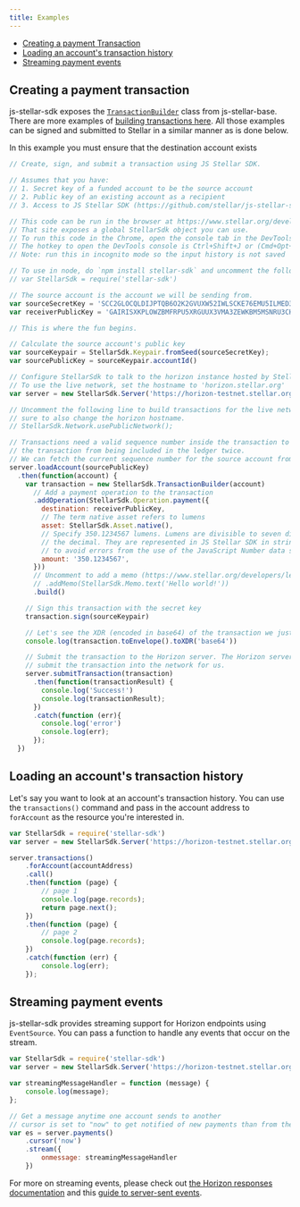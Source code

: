 ```yaml
---
title: Examples
---
```


- [Creating a payment Transaction](#creating-a-payment-transaction)
- [Loading an account's transaction history](#loading-an-accounts-transaction-history)
- [Streaming payment events](#streaming-payment-events)



## Creating a payment transaction

js-stellar-sdk exposes the [`TransactionBuilder`](https://github.com/stellar/js-stellar-base/blob/master/src/transaction_builder.js) class from js-stellar-base.  There are more examples of [building transactions here](https://www.stellar.org/developers/js-stellar-base/learn/base-examples.html). All those examples can be signed and submitted to Stellar in a similar manner as is done below.

In this example you must ensure that the destination account exists

```javascript
// Create, sign, and submit a transaction using JS Stellar SDK.

// Assumes that you have:
// 1. Secret key of a funded account to be the source account
// 2. Public key of an existing account as a recipient
// 3. Access to JS Stellar SDK (https://github.com/stellar/js-stellar-sdk)

// This code can be run in the browser at https://www.stellar.org/developers/
// That site exposes a global StellarSdk object you can use.
// To run this code in the Chrome, open the console tab in the DevTools.
// The hotkey to open the DevTools console is Ctrl+Shift+J or (Cmd+Opt+J on Mac).
// Note: run this in incognito mode so the input history is not saved

// To use in node, do `npm install stellar-sdk` and uncomment the following line.
// var StellarSdk = require('stellar-sdk')

// The source account is the account we will be sending from.
var sourceSecretKey = 'SCC2GLOCQLDIJPTQB6O2K2GVUXW52IWLSCKE76EMU5ILMED3CYQFHUFC';
var receiverPublicKey = 'GAIRISXKPLOWZBMFRPU5XRGUUX3VMA3ZEWKBM5MSNRU3CHV6P4PYZ74D';

// This is where the fun begins.

// Calculate the source account's public key
var sourceKeypair = StellarSdk.Keypair.fromSeed(sourceSecretKey);
var sourcePublicKey = sourceKeypair.accountId()

// Configure StellarSdk to talk to the horizon instance hosted by Stellar.org
// To use the live network, set the hostname to 'horizon.stellar.org'
var server = new StellarSdk.Server('https://horizon-testnet.stellar.org');

// Uncomment the following line to build transactions for the live network. Be
// sure to also change the horizon hostname.
// StellarSdk.Network.usePublicNetwork();

// Transactions need a valid sequence number inside the transaction to prevent
// the transaction from being included in the ledger twice.
// We can fetch the current sequence number for the source account from Horizon.
server.loadAccount(sourcePublicKey)
  .then(function(account) {
    var transaction = new StellarSdk.TransactionBuilder(account)
      // Add a payment operation to the transaction
      .addOperation(StellarSdk.Operation.payment({
        destination: receiverPublicKey,
        // The term native asset refers to lumens
        asset: StellarSdk.Asset.native(),
        // Specify 350.1234567 lumens. Lumens are divisible to seven digits past
        // the decimal. They are represented in JS Stellar SDK in string format
        // to avoid errors from the use of the JavaScript Number data structure.
        amount: '350.1234567',
      }))
      // Uncomment to add a memo (https://www.stellar.org/developers/learn/concepts/transactions.html)
      // .addMemo(StellarSdk.Memo.text('Hello world!'))
      .build()

    // Sign this transaction with the secret key
    transaction.sign(sourceKeypair)

    // Let's see the XDR (encoded in base64) of the transaction we just built
    console.log(transaction.toEnvelope().toXDR('base64'))

    // Submit the transaction to the Horizon server. The Horizon server will then
    // submit the transaction into the network for us.
    server.submitTransaction(transaction)
      .then(function(transactionResult) {
        console.log('Success!')
        console.log(transactionResult);
      })
      .catch(function (err){
        console.log('error')
        console.log(err);
      });
  })
```

## Loading an account's transaction history

Let's say you want to look at an account's transaction history.  You can use the `transactions()` command and pass in the account address to `forAccount` as the resource you're interested in.

```javascript
var StellarSdk = require('stellar-sdk')
var server = new StellarSdk.Server('https://horizon-testnet.stellar.org);

server.transactions()
    .forAccount(accountAddress)
    .call()
    .then(function (page) {
        // page 1
        console.log(page.records);
        return page.next();
    })
    .then(function (page) {
        // page 2
        console.log(page.records);
    })
    .catch(function (err) {
        console.log(err);
    });
```

## Streaming payment events

js-stellar-sdk provides streaming support for Horizon endpoints using `EventSource`.  You can pass a function to handle any events that occur on the stream.

```javascript
var StellarSdk = require('stellar-sdk')
var server = new StellarSdk.Server('https://horizon-testnet.stellar.org');

var streamingMessageHandler = function (message) {
    console.log(message);
};

// Get a message anytime one account sends to another
// cursor is set to "now" to get notified of new payments than from the beginning of time
var es = server.payments()
    .cursor('now')  
    .stream({
        onmessage: streamingMessageHandler
    })
```

For more on streaming events, please check out [the Horizon responses documentation](https://www.stellar.org/developers/horizon/learn/responses.html#streaming) and this [guide to server-sent events](https://developer.mozilla.org/en-US/docs/Web/API/Server-sent_events/Using_server-sent_events).

